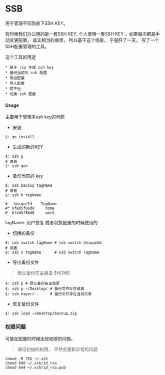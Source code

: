 # SSB

用于管理不同场景下SSH KEY。 

有时候我们办公用的是一套SSH KEY, 个人使用一套SSH KEY ，如果每次都是手动变更配置，
其实相当的麻烦， 所以基于这个场景， 于是肝了一天， 写了一个SSH配置管理的工具。

这个工具的用途

    * 基于 rsa 生成 ssh key
    * 备份当前的 ssh 配置
    * 导出配置
    * 导入配置
    * 跨平台
    * 切换 ssh 配置

#### Usage

主要用于管理多ssh key的问题

* 安装

```shell
$: go install .
```

* 生成的新的KEY
```shell
$: ssb g 
# 或者
$: ssb gen
```

* 备份当前的 key
```shell
$: ssb backup tagName
# 或者
$: ssb b tagName

#   UniqueId    TagName
#* 6fed5f86d8     home
#  6fed5f86d8     work
```

tagName: 用户恢复 或者切换配置的时候使用的

* 切换的备份

```shell
$: ssb switch tagName # ssb switch UniqueId
# 或者
$: ssb s tagName      # ssb switch TagName
```

* 导出备份文件

> 默认备份在主目录 $HOME

```shell
$: ssb p # 默认备份在主目录
$: ssb p ~/Desktop/ # 备份文件存在桌面
$: ssb export .     # 备份文件存在当前目录
```

* 恢复备份文件

```shell
$: ssb load ~/Desktop/backup.zip
```


### 权限问题

可能在配置的时候出现权限的问题。

> 保证初始的权限， 不然会更新异常的问题

```shell
chmod -R 755 ~/.ssh
chmod 600 ~/.ssh/id_rsa
chmod 644 ~/.ssh/id_rsa.pub
```